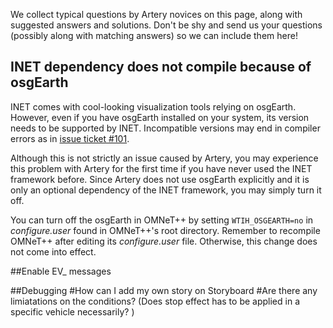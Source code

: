 We collect typical questions by Artery novices on this page, along with suggested answers and solutions.
Don't be shy and send us your questions (possibly along with matching answers) so we can include them here!

## INET dependency does not compile because of osgEarth

INET comes with cool-looking visualization tools relying on osgEarth.
However, even if you have osgEarth installed on your system, its version needs to be supported by INET.
Incompatible versions may end in compiler errors as in [issue ticket #101](https://github.com/riebl/artery/issues/101).

Although this is not strictly an issue caused by Artery, you may experience this problem with Artery for the first time if you have never used the INET framework before.
Since Artery does not use osgEarth explicitly and it is only an optional dependency of the INET framework, you may simply turn it off.

You can turn off the osgEarth in OMNeT++ by setting `WTIH_OSGEARTH=no` in *configure.user* found in OMNeT++'s root directory.
Remember to recompile OMNeT++ after editing its *configure.user* file.
Otherwise, this change does not come into effect.



##Enable EV_ messages 

##Debugging 
#How can I add my own story on Storyboard
#Are there any limiatations on the conditions? (Does stop effect has to be applied in a specific vehicle necessarily? )
